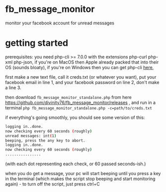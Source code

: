 # fb_message_monitor
monitor your facebook account for unread messages

# getting started

prerequisites: you need php-cli >= 7.0.0 with the extensions php-curl php-xml php-json, 
if you're on MacOS then Apple already packed that into their OS (sounds bloaty),
if you're on Windows then you can get php-cli [here](https://www.cygwin.com/), 

first make a new text file, call it creds.txt (or whatever you want), put your facebook email in line 1, and your facebook password on line 2, don't make a line 3.

then download `fb_message_monitor_standalone.php` from here https://github.com/divinity76/fb_message_monitor/releases , 
and run in a terminal `php fb_message_monitor_standalone.php -c=path/to/creds.txt`

if everything's going smoothly, you should see some version of this:

```sh
logging in..done.
now checking every 60 seconds (roughly)
unread messages: int(1)
beeping, press the any key to abort.
logging in..done.
now checking every 60 seconds (roughly)
................
```
(with each dot representing each check, or 60 passed seconds-ish.)

when you do get a message, your pc will start beeping until you press a key in the terminal (which makes the script stop beeping and start monitoring again) - to turn off the script, just press ctrl+C
